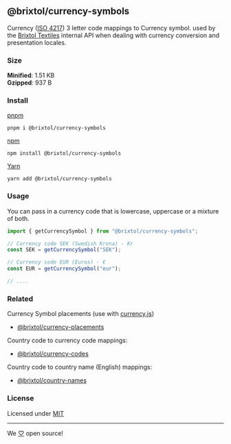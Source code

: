 ## @brixtol/currency-symbols

Currency ([ISO 4217](https://en.wikipedia.org/wiki/ISO_4217#Active_codes)) 3 letter code mappings to Currency symbol. used by the [Brixtol Textiles](https://www.brixtoltextiles.com) internal API when dealing with currency conversion and presentation locales.

### Size

**Minified**: 1.51 KB <br>
**Gzipped**: 937 B

### Install

[pnpm](https://pnpm.js.org/en/cli/install)

```cli
pnpm i @brixtol/currency-symbols
```

[npm](https://www.npmjs.com/)

```cli
npm install @brixtol/currency-symbols
```

[Yarn](https://yarnpkg.com/)

```cli
yarn add @brixtol/currency-symbols
```

### Usage

You can pass in a currency code that is lowercase, uppercase or a mixture of both.

```javascript
import { getCurrencySymbol } from "@brixtol/currency-symbols";

// Currency code SEK (Swedish Krona) - Kr
const SEK = getCurrencySymbol("SEK");

// Currency code EUR (Euros) - €
const EUR = getCurrencySymbol("eur");

// ....
```

### Related

Currency Symbol placements (use with [currency.js](https://github.com/scurker/))

- [@brixtol/currency-placements](https://github.com/brixtol/currency-placements)

Country code to currency code mappings:

- [@brixtol/currency-codes](https://github.com/brixtol/currency-codes)

Country code to country name (English) mappings:

- [@brixtol/country-names](https://github.com/brixtol/country-names)

### License

Licensed under [MIT](#LICENCE)

---

We [♡](https://www.brixtoltextiles.com/discount/4D3V3L0P3RS]) open source!
